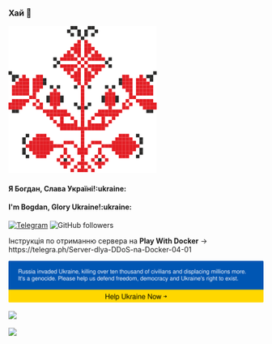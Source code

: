 <html>
  <head>
    <meta tag="sjfk">
  </head>
  <body>
    <h3>Хай 👋</h3>
    <img src="https://raw.githubusercontent.com/BogdanDevUA/Ukraine/main/5.svg">
    <h4>Я Богдан, Слава Україні!:ukraine:</h4>
    <h4>I'm Bogdan, Glory Ukraine!:ukraine:</h4>
    <a href="https://t.me/dirim"><img alt="Telegram" src="https://img.shields.io/badge/Telegram-blue.svg?style=flat-square&logo=telegram"></a>
    <img alt="GitHub followers" src="https://img.shields.io/github/followers/BogdanDevUA">
    <p>Інструкція по отриманню сервера на <b>Play With Docker</b> -> https://telegra.ph/Server-dlya-DDoS-na-Docker-04-01<p>
    <img src="https://raw.githubusercontent.com/vshymanskyy/StandWithUkraine/main/banner2-direct.svg">
    <p></p>
    <img src="https://github-readme-stats.vercel.app/api?username=BogdanDevUA&&show_icons=true&title_color=ffffff&icon_color=bb2acf&text_color=daf7dc&bg_color=151515">
    <p></p>
    <img src="https://github.com/voku/portable-ascii/actions/workflows/ci.yml/badge.svg?branch=master">
  </body>
</html>
